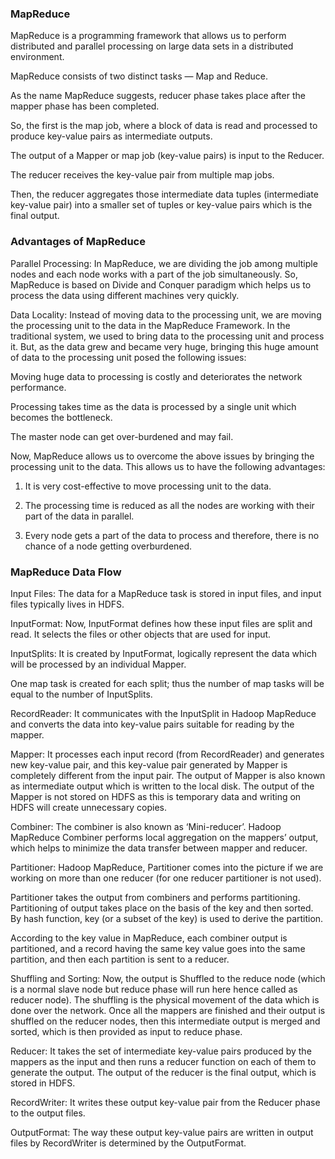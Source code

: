 ### MapReduce
MapReduce is a programming framework that allows us to perform distributed and parallel processing on large data sets in a distributed environment.

MapReduce consists of two distinct tasks — Map and Reduce.

As the name MapReduce suggests, reducer phase takes place after the mapper phase has been completed.

So, the first is the map job, where a block of data is read and processed to produce key-value pairs as intermediate outputs.

The output of a Mapper or map job (key-value pairs) is input to the Reducer.

The reducer receives the key-value pair from multiple map jobs.

Then, the reducer aggregates those intermediate data tuples (intermediate key-value pair) into a smaller set of tuples or key-value pairs which is the final output.

### Advantages of MapReduce
Parallel Processing: In MapReduce, we are dividing the job among multiple nodes and each node works with a part of the job simultaneously. So, MapReduce is based on Divide and Conquer paradigm which helps us to process the data using different machines very quickly.

Data Locality: Instead of moving data to the processing unit, we are moving the processing unit to the data in the MapReduce Framework.  In the traditional system, we used to bring data to the processing unit and process it. But, as the data grew and became very huge, bringing this huge amount of data to the processing unit posed the following issues:

Moving huge data to processing is costly and deteriorates the network performance.

Processing takes time as the data is processed by a single unit which becomes the bottleneck.

The master node can get over-burdened and may fail.

Now, MapReduce allows us to overcome the above issues by bringing the processing unit to the data. This allows us to have the following advantages:

 1. It is very cost-effective to move processing unit to the data.

 2. The processing time is reduced as all the nodes are working with their part of the data in parallel.

 3. Every node gets a part of the data to process and therefore, there is no chance of a node getting overburdened.

### MapReduce Data Flow
Input Files: The data for a MapReduce task is stored in input files, and input files typically lives in HDFS.

InputFormat: Now, InputFormat defines how these input files are split and read. It selects the files or other objects that are used for input.

InputSplits: It is created by InputFormat, logically represent the data which will be processed by an individual Mapper.

One map task is created for each split; thus the number of map tasks will be equal to the number of InputSplits.

RecordReader: It communicates with the InputSplit in Hadoop MapReduce and converts the data into key-value pairs suitable for reading by the mapper.

Mapper: It processes each input record (from RecordReader) and generates new key-value pair, and this key-value pair generated by Mapper is completely different from the input pair. The output of Mapper is also known as intermediate output which is written to the local disk. The output of the Mapper is not stored on HDFS as this is temporary data and writing on HDFS will create unnecessary copies.

Combiner: The combiner is also known as ‘Mini-reducer’. Hadoop MapReduce Combiner performs local aggregation on the mappers’ output, which helps to minimize the data transfer between mapper and reducer.

Partitioner: Hadoop MapReduce, Partitioner comes into the picture if we are working on more than one reducer (for one reducer partitioner is not used).

Partitioner takes the output from combiners and performs partitioning. Partitioning of output takes place on the basis of the key and then sorted. By hash function, key (or a subset of the key) is used to derive the partition.

According to the key value in MapReduce, each combiner output is partitioned, and a record having the same key value goes into the same partition, and then each partition is sent to a reducer.

Shuffling and Sorting: Now, the output is Shuffled to the reduce node (which is a normal slave node but reduce phase will run here hence called as reducer node). The shuffling is the physical movement of the data which is done over the network. Once all the mappers are finished and their output is shuffled on the reducer nodes, then this intermediate output is merged and sorted, which is then provided as input to reduce phase.

Reducer: It takes the set of intermediate key-value pairs produced by the mappers as the input and then runs a reducer function on each of them to generate the output. The output of the reducer is the final output, which is stored in HDFS.

RecordWriter: It writes these output key-value pair from the Reducer phase to the output files.

OutputFormat: The way these output key-value pairs are written in output files by RecordWriter is determined by the OutputFormat.